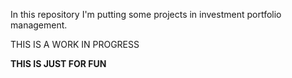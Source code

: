 In this repository I'm putting some projects in investment portfolio management.

THIS IS A WORK IN PROGRESS

**THIS IS JUST FOR FUN**
